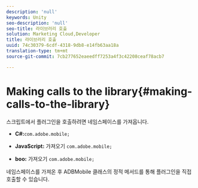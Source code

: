```yaml
---
description: 'null'
keywords: Unity
seo-description: 'null'
seo-title: 라이브러리 호출
solution: Marketing Cloud,Developer
title: 라이브러리 호출
uuid: 74c30379-6cdf-4318-9db8-e14fb63aa18a
translation-type: tm+mt
source-git-commit: 7cb277652eaeedff7253a4f3c42208ceaf78acb7

---
```



# Making calls to the library{#making-calls-to-the-library}

스크립트에서 플러그인을 호출하려면 네임스페이스를 가져옵니다.

* **C#:**`com.adobe.mobile;`

* **JavaScript:** 가져오기 `com.adobe.mobile;`

* **boo:** 가져오기 `com.adobe.mobile;`

네임스페이스를 가져온 후 ADBMobile 클래스의 정적 메서드를 통해 플러그인을 직접 호출할 수 있습니다.
